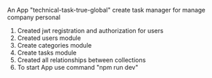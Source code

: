 An App "technical-task-true-global" create task manager for manage company personal

1. Created jwt registration and authorization for users
2. Created users module
3. Create categories module
4. Create tasks module
5. Created all relationships between collections
6. To start App use command "npm run dev"
